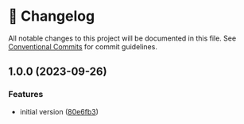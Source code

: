 <!-- markdownlint-disable --><!-- textlint-disable -->

# 📓 Changelog

All notable changes to this project will be documented in this file. See
[Conventional Commits](https://conventionalcommits.org) for commit guidelines.

## 1.0.0 (2023-09-26)

### Features

- initial version ([80e6fb3](https://github.com/winteragency/sanity-plugin-webhooks/commit/80e6fb3ef73c36254601a6bf8b265f867c3ebaa2))
